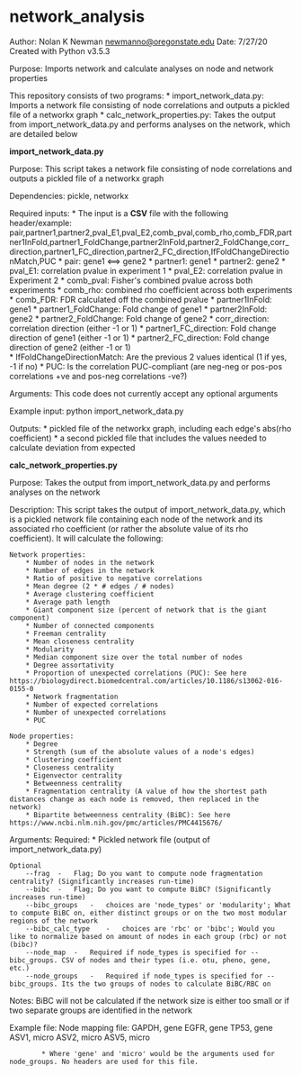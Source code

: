 # network_analysis
 
 Author: Nolan K Newman <newmanno@oregonstate.edu>
 Date: 7/27/20
 Created with Python v3.5.3
 
 Purpose:
 Imports network and calculate analyses on node and network properties

 This repository consists of two programs: 
	* import_network_data.py: Imports a network file consisting of node correlations and outputs a pickled file of a networkx graph
	* calc_network_properties.py: Takes the output from import_network_data.py and performs analyses on the network, which are detailed below
	
**import_network_data.py**

Purpose:
This script takes a network file consisting of node correlations and outputs a pickled file of a networkx graph

Dependencies: pickle, networkx 

Required inputs:
	* The input is a **CSV** file with the following header/example:
	pair,partner1,partner2,pval_E1,pval_E2,comb_pval,comb_rho,comb_FDR,partner1InFold,partner1_FoldChange,partner2InFold,partner2_FoldChange,corr_direction,partner1_FC_direction,partner2_FC_direction,IfFoldChangeDirectionMatch,PUC
		* pair: gene1 <==> gene2
		* partner1: gene1
		* partner2: gene2
		* pval_E1: correlation pvalue in experiment 1
		* pval_E2: correlation pvalue in Experiment 2
		* comb_pval: Fisher's combined pvalue across both experiments
		* comb_rho: combined rho coefficient across both experiments
		* comb_FDR: FDR calculated off the combined pvalue
		* partner1InFold: gene1
		* partner1_FoldChange: Fold change of gene1
		* partner2InFold: gene2
		* partner2_FoldChange: Fold change of gene2
		* corr_direction: correlation direction (either -1 or 1)
		* partner1_FC_direction: Fold change direction of gene1 (either -1 or 1)
		* partner2_FC_direction: Fold change direction of gene2 (either -1 or 1)    
		* IfFoldChangeDirectionMatch: Are the previous 2 values identical (1 if yes, -1 if no)
		* PUC: Is the correlation PUC-compliant (are neg-neg or pos-pos correlations +ve and pos-neg correlations -ve?)
	
Arguments:
	This code does not currently accept any optional arguments

Example input:
	python import_network_data.py <network file>
	
Outputs:
	* pickled file of the networkx graph, including each edge's abs(rho coefficient)
	* a second pickled file that includes the values needed to calculate deviation from expected
	

**calc_network_properties.py**

Purpose:
	Takes the output from import_network_data.py and performs analyses on the network

Description:
	This script takes the output of import_network_data.py, which is a pickled network file containing each node of the network and its associated rho coefficient (or rather the absolute value of its rho coefficient). It will calculate the following:
	
	Network properties:
		* Number of nodes in the network
		* Number of edges in the network
		* Ratio of positive to negative correlations
		* Mean degree (2 * # edges / # nodes)
		* Average clustering coefficient
		* Average path length
		* Giant component size (percent of network that is the giant component)
		* Number of connected components
		* Freeman centrality
		* Mean closeness centrality
		* Modularity
		* Median component size over the total number of nodes
		* Degree assortativity
		* Proportion of unexpected correlations (PUC): See here https://biologydirect.biomedcentral.com/articles/10.1186/s13062-016-0155-0
		* Network fragmentation
		* Number of expected correlations 
		* Number of unexpected correlations
		* PUC

	Node properties:
		* Degree
		* Strength (sum of the absolute values of a node's edges)
		* Clustering coefficient
		* Closeness centrality
		* Eigenvector centrality
		* Betweenness centrality
		* Fragmentation centrality (A value of how the shortest path distances change as each node is removed, then replaced in the network)
		* Bipartite betweenness centrality (BiBC): See here https://www.ncbi.nlm.nih.gov/pmc/articles/PMC4415676/
		
Arguments:
	Required:
		* Pickled network file (output of import_network_data.py)
		
	Optional
		--frag	-	Flag; Do you want to compute node fragmentation centrality? (Significantly increases run-time)
		--bibc	-	Flag; Do you want to compute BiBC? (Significantly increases run-time)
		--bibc_groups	-	choices are 'node_types' or 'modularity'; What to compute BiBC on, either distinct groups or on the two most modular regions of the network
		--bibc_calc_type	-	choices are 'rbc' or 'bibc'; Would you like to normalize based on amount of nodes in each group (rbc) or not (bibc)?
		--node_map	-	Required if node_types is specified for --bibc_groups. CSV of nodes and their types (i.e. otu, pheno, gene, etc.)
		--node_groups	-	Required if node_types is specified for --bibc_groups. Its the two groups of nodes to calculate BiBC/RBC on

Notes: 
	BiBC will not be calculated if the network size is either too small or if two separate groups are identified in the network

Example file:
	Node mapping file:
		GAPDH, gene
		EGFR, gene
		TP53, gene
		ASV1, micro
		ASV2, micro
		ASV5, micro

			* Where 'gene' and 'micro' would be the arguments used for node_groups. No headers are used for this file.
 
	
	
